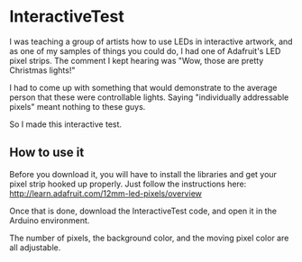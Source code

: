 InteractiveTest
===============

I was teaching a group of artists how to use LEDs in interactive 
artwork, and as one of my samples of things you could do, I had one 
of Adafruit's LED pixel strips. The comment I kept hearing was 
"Wow, those are pretty Christmas lights!"

I had to come up with something that would demonstrate to the average
person that these were controllable lights. Saying "individually 
addressable pixels" meant nothing to these guys.

So I made this interactive test.

How to use it
-------------

Before you download it, you will have to install the libraries and 
get your pixel strip hooked up properly. Just follow the instructions
here: http://learn.adafruit.com/12mm-led-pixels/overview

Once that is done, download the InteractiveTest code, and open it 
in the Arduino environment.

The number of pixels, the background color, and the moving pixel
color are all adjustable. 